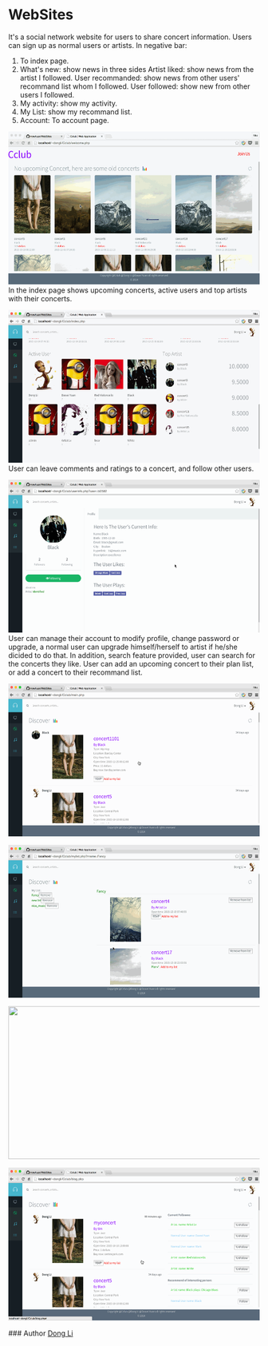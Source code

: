 # WebSites
It's a social network website for users to share concert information. Users can sign up as normal users or artists. 
In negative bar:
1. To index page.
2. What's new: show news in three sides
   Artist liked: show news from the artist I followed.
   User recommanded: show news from other users' recommand list whom I followed.
   User followed: show new from other users I followed.
3. My activity: show my activity.
4. My List: show my recommand list.
5. Account: To account page.
<html>
<body>
<p>
<img src="https://raw.githubusercontent.com/mewhuan/screenShots/master/cclub1.gif" width="544" height="306"></br>
In the index page shows upcoming concerts, active users and top artists with their concerts. 
</p>
<p>
<img src="https://raw.githubusercontent.com/mewhuan/screenShots/master/cclub2.gif" width="544" height="306"></br>
User can leave comments and ratings to a concert, and follow other users.
</p>
<p>
<img src="https://raw.githubusercontent.com/mewhuan/screenShots/master/cclub3.gif" width="544" height="306"></br>
User can manage their account to modify profile, change password or upgrade, a normal user can upgrade himself/herself to artist if he/she dicided to do that. In addition, search feature provided, user can search for the concerts they like. User can add an upcoming concert to their plan list, or add a concert to their recommand list.
</p>
<p>
<img src="https://raw.githubusercontent.com/mewhuan/screenShots/master/cclub4.gif" width="544" height="306"></br>

</p>
<p>
<img src="https://raw.githubusercontent.com/mewhuan/screenShots/master/cclub5.gif" width="544" height="306"></br>

</p>
<p>
<img src="https://raw.githubusercontent.com/mewhuan/screenShots/master/cclub6.gif" width="544" height="306"></br>

</p>
<p>
<img src="https://raw.githubusercontent.com/mewhuan/screenShots/master/cclub7.gif" width="544" height="306"></br>

</p>
### Author
<a href="https://github.com/mewhuan">Dong Li</a>
</body>
</html>

